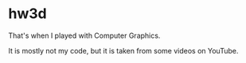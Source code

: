 # hw3d

That's when I played with Computer Graphics. 

It is mostly not my code, but it is taken from some videos on YouTube.
